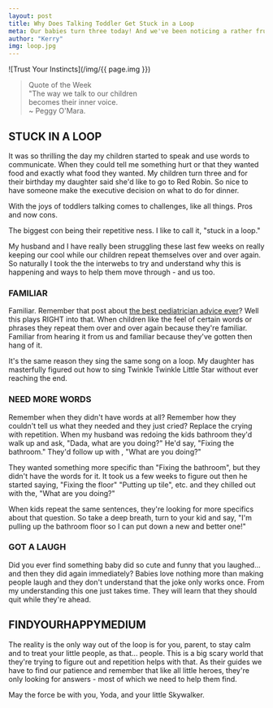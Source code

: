 ```yaml
---
layout: post
title: Why Does Talking Toddler Get Stuck in a Loop
meta: Our babies turn three today! And we've been noticing a rather frustrating pattern and here's what I found about why kids repeat themselves until you lose your mind.
author: "Kerry"
img: loop.jpg
---
```


![Trust Your Instincts](/img/{{ page.img }})

> Quote of the Week <br> "The way we talk to our children<br>becomes their inner voice.<br>~ Peggy O'Mara.

## STUCK IN A LOOP

It was so thrilling the day my children started to speak and use words to communicate. When they could tell me something hurt or that they wanted food and exactly what food they wanted. My children turn three and for their birthday my daughter said she'd like to go to Red Robin. So nice to have someone make the executive decision on what to do for dinner.

With the joys of toddlers talking comes to challenges, like all things. Pros and now cons.

The biggest con being their repetitive ness. I like to call it, "stuck in a loop."

My husband and I have really been struggling these last few weeks on really keeping our cool while our children repeat themselves over and over again. So naturally I took the the interwebs to try and understand why this is happening and ways to help them move through - and us too.

### FAMILIAR

Familiar. Remember that post about [the best pediatrician advice ever](http://www.mommafinds.com/2018/11/10/forecast-familiarity/)? Well this plays RIGHT into that. When children like the feel of certain words or phrases they repeat them over and over again because they're familiar. Familiar from hearing it from us and familiar because they've gotten then hang of it.

It's the same reason they sing the same song on a loop. My daughter has masterfully figured out how to sing Twinkle Twinkle Little Star without ever reaching the end.

### NEED MORE WORDS

Remember when they didn't have words at all? Remember how they couldn't tell us what they needed and they just cried? Replace the crying with repetition. When my husband was redoing the kids bathroom they'd walk up and ask, "Dada, what are you doing?" He'd say, "Fixing the bathroom." They'd follow up with , "What are you doing?"

They wanted something more specific than "Fixing the bathroom", but they didn't have the words for it. It took us a few weeks to figure out then he started saying, "Fixing the floor" "Putting up tile", etc. and they chilled out with the, "What are you doing?"

When kids repeat the same sentences, they're looking for more specifics about that question. So take a deep breath, turn to your kid and say, "I'm pulling up the bathroom floor so I can put down a new and better one!"

### GOT A LAUGH

Did you ever find something baby did so cute and funny that you laughed... and then they did again immediately? Babies love nothing more than making people laugh and they don't understand that the joke only works once. From my understanding this one just takes time. They will learn that they should quit while they're ahead.

## FINDYOURHAPPYMEDIUM

The reality is the only way out of the loop is for you, parent, to stay calm and to treat your little people, as that... people. This is a big scary world that they're trying to figure out and repetition helps with that. As their guides we have to find our patience and remember that like all little heroes, they're only looking for answers - most of which we need to help them find.

May the force be with you, Yoda, and your little Skywalker.
